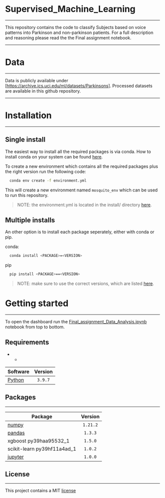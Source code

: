 # Supervised_Machine_Learning
***
This repository contains the code to classify Subjects based on voice patterns into Parkinson and non-parkinson patients. For a full description and reasoning please read the the Final assignment notebook. 

***
# Data
***
Data is publicly available under [https://archive.ics.uci.edu/ml/datasets/Parkinsons]. Processed datasets are available in this github repository.
***

# Installation
***
## Single install
The easiest way to install all the required packages is via conda. How to install conda on your system can be found [here](https://docs.anaconda.com/anaconda/install/index.html).

To create a new environment which contains all the required packages plus the right version run the following code:

```bash
  conda env create -f environment.yml
```

This will create a new environment named `mosquito_env` which can be used to run this repository.

> NOTE: the environment.yml is located in the install/ directory [here](install/environment.yml).

## Multiple installs
An other option is to install each package seperately, either with conda or pip.

conda:
```bash
  conda install <PACKAGE>=<VERSION>
```

pip
```bash
  pip install <PACKAGE>==<VERSION>
```

> NOTE: make sure to use the correct versions, which are listed [here](#packages).

# Getting started
* * *
To open the dashboard run the [Final_assignment_Data_Analysis.ipynb](analysis/Final_assignment_Data_Analysis.ipynb) notebook from top to bottom.


## Requirements
* * 
| Software                          | Version  |
| --------------------------------- | :------: |
| [Python](https://www.python.org/) | `3.9.7`  |    


## Packages
* * *
| Package                                              | Version  |
| ---------------------------------------------------- | :------: |
| [numpy](https://numpy.org/)                          | `1.21.2` |
| [pandas](https://pandas.pydata.org/)                 | `1.3.3`  |
| xgboost  py39haa95532_1                            | `1.5.0`  | 
| scikit-learn    py39hf11a4ad_1                     | `1.0.2`  |            
| [jupyter](https://jupyter.org/)                      | `1.0.0`  |




## License
* * * 
This project contains a MIT [license](./LICENSE.md)

